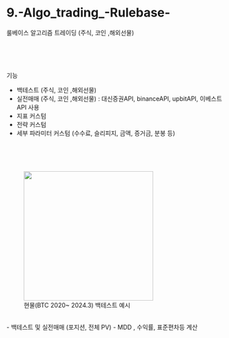 # 9.-Algo_trading_-Rulebase-

룰베이스 알고리즘 트레이딩 (주식, 코인 ,해외선물)

<br>
<br>
<br>

기능 
- 백테스트 (주식, 코인 ,해외선물)
- 실전매매 (주식, 코인 ,해외선물) : 대신증권API, binanceAPI, upbitAPI, 이베스트API 사용
- 지표 커스텀
- 전략 커스텀
- 세부 파라미터 커스텀 (수수료, 슬리피지, 금액, 증거금, 분봉 등)
<br>
<br>
<br>

<figure>
  <img src="https://github.com/wjtls/9.-Algo_trading_-Rulebase-/assets/60399060/24c59cff-19b7-4ab1-8942-25aa7a76b9e5" width="300">
  <figcaption>현물(BTC 2020~ 2024.3) 백테스트 예시 </figcaption>
</figure>
<br>
- 백테스트 및 실전매매 (포지션, 전체 PV)
- MDD , 수익률, 표준편차등 계산
